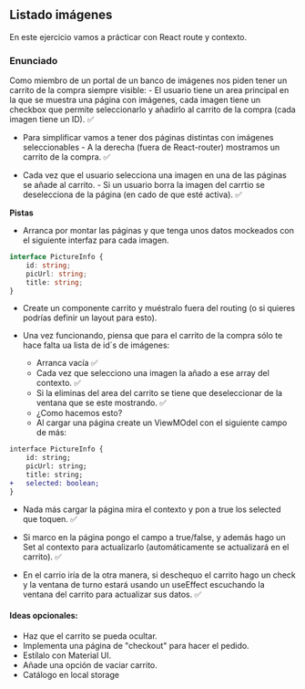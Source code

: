 ## Listado imágenes

En este ejercicio vamos a prácticar con React route y contexto.

### Enunciado

Como miembro de un portal de un banco de imágenes nos piden tener un carrito de la compra siempre visible: - El usuario tiene un area principal en la que se muestra una página con imágenes, cada imagen tiene un checkbox que permite seleccionarlo y añadirlo al carrito de la compra (cada imagen tiene un ID). ✅

- Para simplificar vamos a tener dos páginas distintas con imágenes seleccionables - A la derecha (fuera de React-router) mostramos un carrito de la compra. ✅

- Cada vez que el usuario selecciona una imagen en una de las páginas se añade al carrito. - Si un usuario borra la imagen del carrtio se deselecciona de la página (en cado de que esté activa). ✅

**Pistas**

- Arranca por montar las páginas y que tenga unos datos mockeados con el siguiente interfaz para cada imagen.

```ts
interface PictureInfo {
    id: string;
    picUrl: string;
    title: string;
}
```

- Create un componente carrito y muéstralo fuera del routing (o si quieres podrías definir un layout para esto).

- Una vez funcionando, piensa que para el carrito de la compra sólo te hace falta ua lista de id`s de imágenes:
    - Arranca vacía ✅
    - Cada vez que selecciono una imagen la añado a ese array del contexto. ✅
    - Si la eliminas del area del carrito se tiene que deseleccionar de la ventana que se este mostrando. ✅
    - ¿Como hacemos esto?
    - Al cargar una página create un ViewMOdel con el siguiente campo de más:

```diff
interface PictureInfo {
    id: string;
    picUrl: string;
    title: string;
+   selected: boolean;    
}
```
- Nada más cargar la página mira el contexto y pon a true los selected que toquen. ✅

- Si marco en la página pongo el campo a true/false, y además hago un Set al contexto para actualizarlo (automáticamente se actualizará en el carrito). ✅

- En el carrio iría de la otra manera, si deschequo el carrito hago un check y la ventana de turno estará usando un useEffect escuchando la ventana del carrito para actualizar sus datos. ✅

#### Ideas opcionales:
- Haz que el carrito se pueda ocultar. 
- Implementa una página de "checkout" para hacer el pedido.
- Estílalo con Material UI.
- Añade una opción de vaciar carrito.
- Catálogo en local storage 



